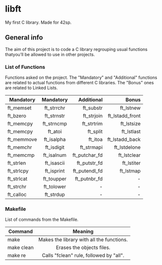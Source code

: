 # libft

My first C library. Made for 42sp.

## General info
The aim of this project is to code a C library regrouping usual functions thatyou’ll be allowed to use in other projects.

### List of Functions

Functions asked on the project. The "Mandatory" and "Additional" functions are related to actual functions from different C libraries. The "Bonus" ones are related to Linked Lists. 

| Mandatory        | Mandatory     | Additional   | Bonus           |
| ---------------- |:-------------:| -----------: | ---------------:| 
| ft_memset        | ft_strrchr    | ft_substr    | ft_lstnew       |
| ft_bzero         | ft_strnstr    | ft_strjoin   | ft_lstadd_front |
| ft_memcpy        | ft_strncmp    | ft_strtrim   | ft_lstsize      |
| ft_memcpy        | ft_atoi       | ft_split     | ft_lstlast      |
| ft_memmove       | ft_isalpha    | ft_itoa      | ft_lstadd_back  |
| ft_memchr        | ft_isdigit    | ft_strmapi   | ft_lstdelone    |
| ft_memcmp        | ft_isalnum    | ft_putchar_fd| ft_lstclear     |
| ft_strlen        | ft_isascii    | ft_putstr_fd | ft_lstiter      |
| ft_strlcpy       | ft_isprint    | ft_putendl_fd| ft_lstmap       |
| ft_strlcat       | ft_toupper    | ft_putnbr_fd |       -         |
| ft_strchr        | ft_tolower    |      -       |       -         |
| ft_calloc        | ft_strdup     |      -       |       -         |

### Makefile

List of commands from the Makefile.

| Command       | Meaning                                                    |
| ------------- |:----------------------------------------------------------:| 
| make          | Makes the library with all the functions.                  |
| make clean    | Erases the objects files.                                  |
| make re       | Calls "fclean" rule, followed by "all".                    |
